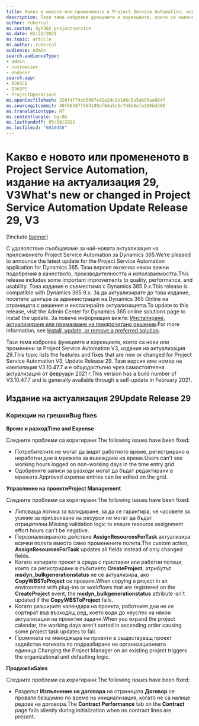 ```yaml
---
title: Какво е новото или промененото в Project Service Automation, издание на актуализация 29, V3
description: Тази тема изброява функциите и корекциите, които са налични в Project Service Automation V3, издание на актуализация 29, V3.
author: ruhercul
ms.custom: dyn365-projectservice
ms.date: 02/22/2021
ms.topic: article
ms.author: ruhercul
audience: Admin
search.audienceType:
- admin
- customizer
- enduser
search.app:
- D365CE
- D365PS
- ProjectOperations
ms.openlocfilehash: 320f4f74cb5997e42e2dc9e1d8c8a5ab95ae6647
ms.sourcegitcommit: 40f68387f594180af64a5e5c748b6efa188bd300
ms.translationtype: HT
ms.contentlocale: bg-BG
ms.lasthandoff: 05/10/2021
ms.locfileid: "6010458"
---
```

# <a name="whats-new-or-changed-in-project-service-automation-update-release-29-v3"></a><span data-ttu-id="37825-103">Какво е новото или промененото в Project Service Automation, издание на актуализация 29, V3</span><span class="sxs-lookup"><span data-stu-id="37825-103">What's new or changed in Project Service Automation Update Release 29, V3</span></span>

[!include [banner](../includes/psa-now-project-operations.md)]

<span data-ttu-id="37825-104">С удоволствие съобщаваме за най-новата актуализация на приложението Project Service Automation за Dynamics 365.</span><span class="sxs-lookup"><span data-stu-id="37825-104">We’re pleased to announce the latest update for the Project Service Automation application for Dynamics 365.</span></span> <span data-ttu-id="37825-105">Тази версия включва някои важни подобрения в качеството, производителността и използваемостта.</span><span class="sxs-lookup"><span data-stu-id="37825-105">This release includes some important improvements to quality, performance, and usability.</span></span> <span data-ttu-id="37825-106">Това издание е съвместимо с Dynamics 365 9.x.</span><span class="sxs-lookup"><span data-stu-id="37825-106">This release is compatible with Dynamics 365 9.x.</span></span> <span data-ttu-id="37825-107">За да актуализирате до това издание, посетете центъра за администрация на Dynamics 365 Online на страницата с решения и инсталирайте актуализацията.</span><span class="sxs-lookup"><span data-stu-id="37825-107">To update to this release, visit the Admin Center for Dynamics 365 online solutions page to install the update.</span></span> <span data-ttu-id="37825-108">За повече информация вижте: [Инсталиране, актуализиране или премахване на предпочитано решение](/power-platform/admin/install-remove-preferred-solution).</span><span class="sxs-lookup"><span data-stu-id="37825-108">For more information, see [Install, update, or remove a preferred solution](/power-platform/admin/install-remove-preferred-solution).</span></span>

<span data-ttu-id="37825-109">Тази тема изброява функциите и корекциите, които са нови или променени за Project Service Automation V3, издание на актуализация 29.</span><span class="sxs-lookup"><span data-stu-id="37825-109">This topic lists the features and fixes that are new or changed for Project Service Automation V3, Update Release 29.</span></span> <span data-ttu-id="37825-110">Тази версия има номер на компилация V3.10.47.7 и е общодостъпно чрез самостоятелна актуализация от февруари 2021 г.</span><span class="sxs-lookup"><span data-stu-id="37825-110">This version has a build number of V3.10.47.7 and is generally available through a self-update in February 2021.</span></span>

## <a name="update-release-29"></a><span data-ttu-id="37825-111">Издание на актуализация 29</span><span class="sxs-lookup"><span data-stu-id="37825-111">Update Release 29</span></span>

### <a name="bug-fixes"></a><span data-ttu-id="37825-112">Корекции на грешки</span><span class="sxs-lookup"><span data-stu-id="37825-112">Bug fixes</span></span>

<span data-ttu-id="37825-113">**Време и разход**</span><span class="sxs-lookup"><span data-stu-id="37825-113">**Time and Expense**</span></span>

<span data-ttu-id="37825-114">Следните проблеми са коригирани:</span><span class="sxs-lookup"><span data-stu-id="37825-114">The following issues have been fixed:</span></span>

- <span data-ttu-id="37825-115">Потребителите не могат да видят работното време, регистрирано в неработни дни в мрежата за въвеждане на време.</span><span class="sxs-lookup"><span data-stu-id="37825-115">Users can't see working hours logged on non-working days in the time entry grid.</span></span>
- <span data-ttu-id="37825-116">Одобрените записи за разходи могат да бъдат редактирани в мрежата.</span><span class="sxs-lookup"><span data-stu-id="37825-116">Approved expense entries can be edited on the grid.</span></span>

<span data-ttu-id="37825-117">**Управление на проекти**</span><span class="sxs-lookup"><span data-stu-id="37825-117">**Project Management**</span></span>

<span data-ttu-id="37825-118">Следните проблеми са коригирани:</span><span class="sxs-lookup"><span data-stu-id="37825-118">The following issues have been fixed:</span></span>

- <span data-ttu-id="37825-119">Липсваща логика за валидиране, за да се гарантира, че часовете за усилие за присвояване на ресурси не могат да бъдат отрицателни.</span><span class="sxs-lookup"><span data-stu-id="37825-119">Missing validation logic to ensure resource assignment effort hours can't be negative.</span></span>
- <span data-ttu-id="37825-120">Персонализираното действие **AssignResourcesForTask** актуализира всички полета вместо само променените полета.</span><span class="sxs-lookup"><span data-stu-id="37825-120">The custom action, **AssignResourcesForTask** updates all fields instead of only changed fields.</span></span>
- <span data-ttu-id="37825-121">Когато копирате проект в среда с приставки или работни потоци, които са регистрирани в събитието **CreateProject**, атрибутът **msdyn_bulkgenerationstatus** не се актуализира, ако **CopyWBSToProject** се проваля.</span><span class="sxs-lookup"><span data-stu-id="37825-121">When copying a project in an environment with plug-ins or workflows that are registered on the **CreateProject** event, the **msdyn_bulkgenerationstatus** attribute isn't updated if the **CopyWBSToProject** fails.</span></span>
- <span data-ttu-id="37825-122">Когато разширите календара на проекта, работните дни не се сортират във възходящ ред, което води до неуспех на някои актуализации на проектни задачи.</span><span class="sxs-lookup"><span data-stu-id="37825-122">When you expand the project calendar, the working days aren't sorted in ascending order causing some project task updates to fail.</span></span>
- <span data-ttu-id="37825-123">Промяната на мениджъра на проекти в съществуващ проект задейства логиката по подразбиране на организационната единица.</span><span class="sxs-lookup"><span data-stu-id="37825-123">Changing the Project Manager on an existing project triggers the organizational unit defaulting logic.</span></span>

<span data-ttu-id="37825-124">**Продажби**</span><span class="sxs-lookup"><span data-stu-id="37825-124">**Sales**</span></span>

<span data-ttu-id="37825-125">Следните проблеми са коригирани:</span><span class="sxs-lookup"><span data-stu-id="37825-125">The following issues have been fixed:</span></span>

- <span data-ttu-id="37825-126">Разделът **Изпълнение на договора** на страницата **Договор** се проваля безшумно по време на инициализация, когато не са налице редове на договора.</span><span class="sxs-lookup"><span data-stu-id="37825-126">The **Contract Performance** tab on the **Contract** page fails silently during initialization when no contract lines are present.</span></span>